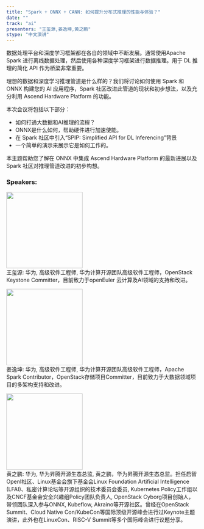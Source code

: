 ```yaml
---
title: "Spark + ONNX + CANN: 如何提升分布式推理的性能与体验？"
date: "" 
track: "ai"
presenters: "王玺源,姜逸坤,黄之鹏"
stype: "中文演讲"
---
```

数据处理平台和深度学习框架都在各自的领域中不断发展。通常使用Apache Spark 进行离线数据处理，然后使用各种深度学习框架进行数据推理。用于 DL 推理的简化 API 作为桥梁非常重要。

理想的数据和深度学习推理管道是什么样的？我们将讨论如何使用 Spark 和 ONNX 构建您的 AI 应用程序，Spark 社区改进此管道的现状和初步想法，以及充分利用 Ascend Hardware Platform 的功能。

本次会议将包括以下部分：
- 如何打通大数据和AI推理的流程？
- ONNX是什么如何，帮助硬件进行加速使能。
- 在 Spark 社区中引入“SPIP: Simplified API for DL Inferencing”背景
- 一个简单的演示来展示它是如何工作的。

本主题帮助您了解在 ONNX 中集成 Ascend Hardware Platform 的最新进展以及 Spark 社区对推理管道改进的初步构想。
 ### Speakers: 
 <img src="images/speaker/1201.png" width="200" /><br>王玺源: 华为, 高级软件工程师, 华为计算开源团队高级软件工程师，OpenStack Keystone Committer，目前致力于openEuler 云计算及AI领域的支持和改进。

 <img src="images/speaker/1201_2.png" width="200" /><br>姜逸坤: 华为, 高级软件工程师, 华为计算开源团队高级软件工程师，Apache Spark Contributor，OpenStack存储项目Committer，目前致力于大数据领域项目的多架构支持和改进。

 <img src="images/speaker/1201_3.png" width="200" /><br>黄之鹏: 华为, 华为昇腾开源生态总监, 黄之鹏，华为昇腾开源生态总监。担任启智OpenI社区、Linux基金会旗下基金会Linux Foundation Artificial Intelligence (LFAI)、私密计算论坛等开源组织的技术委员会委员, Kubernetes Policy工作组以及CNCF基金会安全兴趣组Policy团队负责人, OpenStack Cyborg项目创始人，带领团队深入参与ONNX, Kubeflow, Akraino等开源社区。曾经在OpenStack Summit、Cloud Native Con/KubeCon等国际顶级开源峰会进行过Keynote主题演讲，此外也在LinuxCon、RISC-V Summit等多个国际峰会进行议题分享。

 